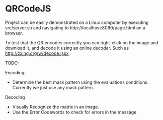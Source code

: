 QRCodeJS
========

Project can be easily demonstrated on a Linux computer by executing src/server.sh
and navigating to http://localhost:8080/page.html on a browser.

To test that the QR encodes correctly you can right-click on the image and
download it, and decode it using an online decoder. Such as
http://zxing.org/w/decode.jspx


TODO:

Encoding
  - Determine the best mask pattern using the evaluations conditions. Currently we just use any mask pattern.

Decoding
  - Visually Recognize the matrix in an image.
  - Use the Error Codewords to check for errors in the message.
